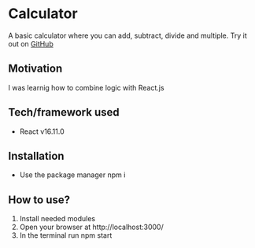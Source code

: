# Calculator
A basic calculator where you can add, subtract, divide and multiple.
Try it out on [GitHub]( https://jessika8.github.io/calculator/)


## Motivation
I was learnig how to combine logic with React.js


## Tech/framework used
* React v16.11.0

## Installation
* Use the package manager npm i

## How to use?
1. Install needed modules
2. Open your browser at http://localhost:3000/
3. In the terminal run npm start
